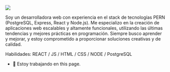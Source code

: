 ![](https://res.cloudinary.com/dj8p0rdxn/image/upload/v1674948023/jjeir9lqhxxeejia56hv.png)

Soy un desarrolladora web con experiencia en el stack de tecnologías PERN (PostgreSQL, Express, React y Node.js). Me especializo en la
creación de aplicaciones web escalables y altamente funcionales, utilizando las últimas tendencias y mejores prácticas en programación. Siempre busco aprender y mejorar, y estoy comprometido a proporcionar soluciones creativas y de calidad.

Habilidades: REACT / JS / HTML / CSS / NODE / PostgreSQL

- 🔭 Estoy trabajando en this page.
